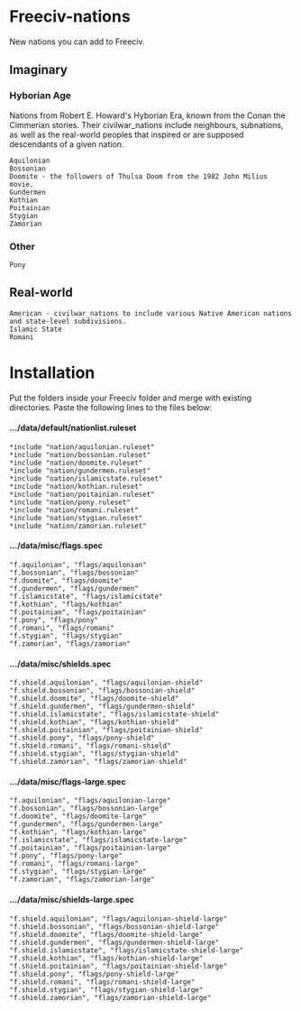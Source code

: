 # Freeciv-nations
New nations you can add to Freeciv.


## Imaginary

### Hyborian Age

Nations from Robert E. Howard's Hyborian Era, known from the Conan the Cimmerian stories. Their civilwar_nations include neighbours, subnations, as well as the real-world peoples that inspired or are supposed descendants of a given nation.

    Aquilonian
    Bossonian
    Doomite - the followers of Thulsa Doom from the 1982 John Milius movie.
    Gundermen
    Kothian
    Poitainian
    Stygian
    Zamorian

### Other

    Pony

## Real-world

    American - civilwar_nations to include various Native American nations and state-level subdivisions.
    Islamic State
    Romani

# Installation

Put the folders inside your Freeciv folder and merge with existing directories. Paste the following lines to the files below:

#### …/data/default/nationlist.ruleset
    *include "nation/aquilonian.ruleset"
    *include "nation/bossonian.ruleset"
    *include "nation/doomite.ruleset"
    *include "nation/gundermen.ruleset"
    *include "nation/islamicstate.ruleset"
    *include "nation/kothian.ruleset"
    *include "nation/poitainian.ruleset"
    *include "nation/pony.ruleset"
    *include "nation/romani.ruleset"
    *include "nation/stygian.ruleset"
    *include "nation/zamorian.ruleset"

#### …/data/misc/flags.spec

    "f.aquilonian", "flags/aquilonian"
    "f.bossonian", "flags/bossonian"
    "f.doomite", "flags/doomite"
    "f.gundermen", "flags/gundermen"
    "f.islamicstate", "flags/islamicstate"
    "f.kothian", "flags/kothian"
    "f.poitainian", "flags/poitainian"
    "f.pony", "flags/pony"
    "f.romani", "flags/romani"
    "f.stygian", "flags/stygian"
    "f.zamorian", "flags/zamorian"
      
#### …/data/misc/shields.spec

    "f.shield.aquilonian", "flags/aquilonian-shield"
    "f.shield.bossonian", "flags/bossonian-shield"
    "f.shield.doomite", "flags/doomite-shield"
    "f.shield.gundermen", "flags/gundermen-shield"
    "f.shield.islamicstate", "flags/islamicstate-shield"
    "f.shield.kothian", "flags/kothian-shield"
    "f.shield.poitainian", "flags/poitainian-shield"
    "f.shield.pony", "flags/pony-shield"
    "f.shield.romani", "flags/romani-shield"
    "f.shield.stygian", "flags/stygian-shield"
    "f.shield.zamorian", "flags/zamorian-shield"

#### …/data/misc/flags-large.spec

    "f.aquilonian", "flags/aquilonian-large"
    "f.bossonian", "flags/bossonian-large"
    "f.doomite", "flags/doomite-large"
    "f.gundermen", "flags/gundermen-large"
    "f.kothian", "flags/kothian-large"
    "f.islamicstate", "flags/islamicstate-large"
    "f.poitainian", "flags/poitainian-large"
    "f.pony", "flags/pony-large"
    "f.romani", "flags/romani-large"
    "f.stygian", "flags/stygian-large"
    "f.zamorian", "flags/zamorian-large"
#### …/data/misc/shields-large.spec

    "f.shield.aquilonian", "flags/aquilonian-shield-large"
    "f.shield.bossonian", "flags/bossonian-shield-large"
    "f.shield.doomite", "flags/doomite-shield-large"
    "f.shield.gundermen", "flags/gundermen-shield-large"
    "f.shield.islamicstate", "flags/islamicstate-shield-large"
    "f.shield.kothian", "flags/kothian-shield-large"
    "f.shield.poitainian", "flags/poitainian-shield-large"
    "f.shield.pony", "flags/pony-shield-large"
    "f.shield.romani", "flags/romani-shield-large"
    "f.shield.stygian", "flags/stygian-shield-large"
    "f.shield.zamorian", "flags/zamorian-shield-large"
    
